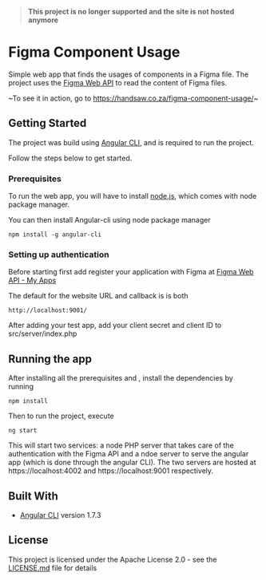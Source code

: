 > **This project is no longer supported and the site is not hosted anymore**

# Figma Component Usage

Simple web app that finds the usages of components in a Figma file. The project uses the [Figma Web API](https://www.figma.com/developers) to read the content of Figma files.

~To see it in action, go to https://handsaw.co.za/figma-component-usage/~

## Getting Started

The project was build using [Angular CLI](https://github.com/angular/angular-cli), and is required to run the project.

Follow the steps below to get started.

### Prerequisites

To run the web app, you will have to install [node.js]( https://nodejs.org/en/), which comes with node package manager. 

You can then install Angular-cli using node package manager
```
npm install -g angular-cli
```

### Setting up authentication
Before starting first add register your application with Figma at [Figma Web API - My Apps](https://www.figma.com/developers/apps)

The default for the website URL and callback is is both
```
http://localhost:9001/
```

After adding your test app, add your client secret and client ID to src/server/index.php

## Running the app
After installing all the prerequisites and , install the dependencies by running
```
npm install
```

Then to run the project, execute
```
ng start
```
This will start two services: a node PHP server that takes care of the authentication with the Figma API and a ndoe server to serve the angular app (which is done through the angular CLI). The two servers are hosted at https://localhost:4002 and https://localhost:9001 respectively.

## Built With

* [Angular CLI](https://github.com/angular/angular-cli) version 1.7.3

## License

This project is licensed under the Apache License 2.0 - see the [LICENSE.md](LICENSE.md) file for details
